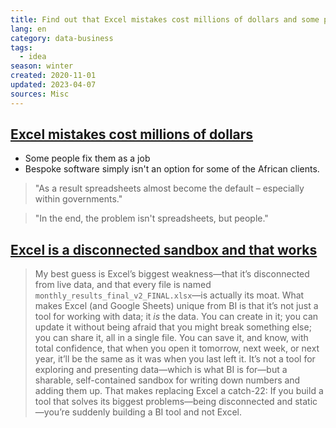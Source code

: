 ```yaml
---
title: Find out that Excel mistakes cost millions of dollars and some people fix them as a job
lang: en
category: data-business
tags:
  - idea
season: winter
created: 2020-11-01
updated: 2023-04-07
sources: Misc
---
```


## [Excel mistakes cost millions of dollars](https://www.wired.co.uk/article/spreadsheet-excel-errors)
- Some people fix them as a job
- Bespoke software simply isn't an option for some of the African clients.

> "As a result spreadsheets almost become the default – especially within governments."

> "In the end, the problem isn't spreadsheets, but people."

## [Excel is a disconnected sandbox and that works](https://open.substack.com/pub/benn/p/ai-is-coming-for-your-favorite-products?selection=a3b5002f-b6f5-4502-91d1-69aa902f86b0)
> My best guess is Excel’s biggest weakness—that it’s disconnected from live data, and that every file is named `monthly_results_final_v2_FINAL.xlsx`—is actually its moat. What makes Excel (and Google Sheets) unique from BI is that it’s not just a tool for working with data; it _is_ the data. You can create in it; you can update it without being afraid that you might break something else; you can share it, all in a single file. You can save it, and know, with total confidence, that when you open it tomorrow, next week, or next year, it’ll be the same as it was when you last left it. It’s not a tool for exploring and presenting data—which is what BI is for—but a sharable, self-contained sandbox for writing down numbers and adding them up. That makes replacing Excel a catch-22: If you build a tool that solves its biggest problems—being disconnected and static—you’re suddenly building a BI tool and not Excel.